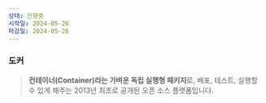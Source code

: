 ```yaml
---
상태: 진행중
시작일: 2024-05-26
마감일: 2024-05-26
---
```

### 도커
> **컨테이너(Container)라는 가벼운 독립 실행형 패키지**로, 배포, 테스트, 실행할 수 있게 해주는 2013년 최초로 공개된 오픈 소스 플랫폼입니다.

